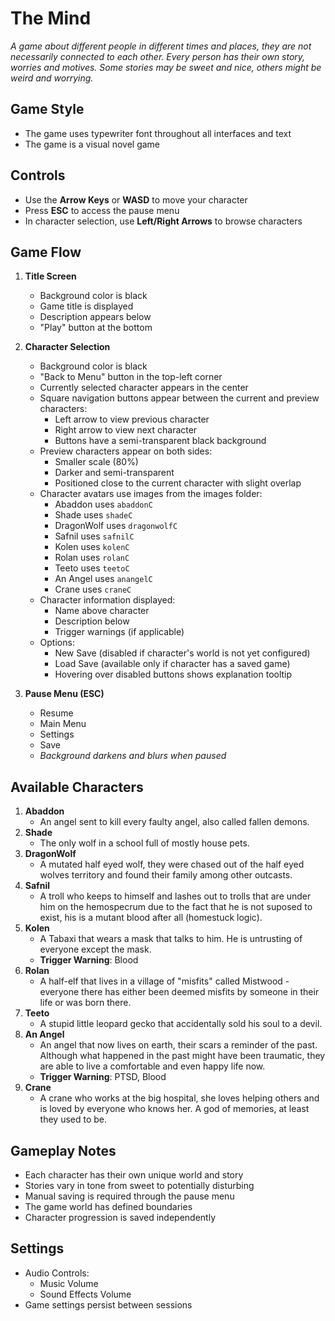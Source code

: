 # The Mind

*A game about different people in different times and places, they are not necessarily connected to each other. Every person has their own story, worries and motives. Some stories may be sweet and nice, others might be weird and worrying.*

## Game Style
- The game uses typewriter font throughout all interfaces and text
- The game is a visual novel game

## Controls
- Use the **Arrow Keys** or **WASD** to move your character
- Press **ESC** to access the pause menu
- In character selection, use **Left/Right Arrows** to browse characters

## Game Flow
1. **Title Screen**
   - Background color is black
   - Game title is displayed
   - Description appears below
   - "Play" button at the bottom

2. **Character Selection**
   - Background color is black
   - "Back to Menu" button in the top-left corner
   - Currently selected character appears in the center
   - Square navigation buttons appear between the current and preview characters:
     - Left arrow to view previous character
     - Right arrow to view next character
     - Buttons have a semi-transparent black background
   - Preview characters appear on both sides:
     - Smaller scale (80%)
     - Darker and semi-transparent
     - Positioned close to the current character with slight overlap
   - Character avatars use images from the images folder:
     - Abaddon uses `abaddonC`
     - Shade uses `shadeC`
     - DragonWolf uses `dragonwolfC`
     - Safnil uses `safnilC`
     - Kolen uses `kolenC`
     - Rolan uses `rolanC`
     - Teeto uses `teetoC`
     - An Angel uses `anangelC`
     - Crane uses `craneC`
   - Character information displayed:
     - Name above character
     - Description below
     - Trigger warnings (if applicable)
   - Options:
     - New Save (disabled if character's world is not yet configured)
     - Load Save (available only if character has a saved game)
     - Hovering over disabled buttons shows explanation tooltip

3. **Pause Menu (ESC)**
   - Resume
   - Main Menu
   - Settings
   - Save
   - *Background darkens and blurs when paused*

## Available Characters
1. **Abaddon**
   - An angel sent to kill every faulty angel, also called fallen demons.
2. **Shade**
   - The only wolf in a school full of mostly house pets.
3. **DragonWolf**
   - A mutated half eyed wolf, they were chased out of the half eyed wolves territory and found their family among other outcasts.
4. **Safnil**
   - A troll who keeps to himself and lashes out to trolls that are under him on the hemospecrum due to the fact that he is not suposed to exist, his is a mutant blood after all (homestuck logic).
5. **Kolen**
   - A Tabaxi that wears a mask that talks to him. He is untrusting of everyone except the mask.
   - **Trigger Warning**: Blood
6. **Rolan**
   - A half-elf that lives in a village of "misfits" called Mistwood - everyone there has either been deemed misfits by someone in their life or was born there.
7. **Teeto**
   - A stupid little leopard gecko that accidentally sold his soul to a devil.
8. **An Angel**
   - An angel that now lives on earth, their scars a reminder of the past. Although what happened in the past might have been traumatic, they are able to live a comfortable and even happy life now.
   - **Trigger Warning**: PTSD, Blood
9. **Crane**
   - A crane who works at the big hospital, she loves helping others and is loved by everyone who knows her. A god of memories, at least they used to be.

## Gameplay Notes
- Each character has their own unique world and story
- Stories vary in tone from sweet to potentially disturbing
- Manual saving is required through the pause menu
- The game world has defined boundaries
- Character progression is saved independently

## Settings
- Audio Controls:
  - Music Volume
  - Sound Effects Volume
- Game settings persist between sessions
